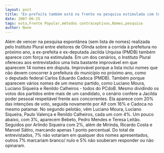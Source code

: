```yaml
---
layout: post
title: "Ex-prefeita também está na frente na pesquisa estimulada com todos os nomes"
date: 2007-06-25
tags: esta,Frente Popular,métodos contraceptivos,Nomes,pesquisa
author: None
---
```

Al&eacute;m de vencer na pesquisa espont&acirc;nea (sem lista de nomes)&nbsp;realizada pelo Instituto Plural entre eleitores de Olinda&nbsp;sobre a corrida &agrave; prefeitura no pr&oacute;ximo ano, a ex-prefeita e ex-deputada Jacilda Urquisa (PMDB) tamb&eacute;m aparece com&nbsp;for&ccedil;a na estimulada. 
Em um dos cen&aacute;rios, o Instituto Plural ofereceu aos&nbsp;entrevistados uma lista bastante improv&aacute;vel em que aparecem&nbsp;14 nomes em disputa.
Improv&aacute;vel porque a lista inclui nomes que n&atilde;o devem&nbsp;concorrer &agrave; prefeitura do munic&iacute;pio no pr&oacute;ximo ano, como o&nbsp;deputado federal Carlos Eduardo Cadoca (PMDB). Tamb&eacute;m porque aparecem v&aacute;rios nomes de um mesmo partido, como&nbsp;Luciano Moura, Luciano Siqueira e Renildo Calheiros - todos&nbsp;do PCdoB.
Mesmo dividindo os votos dos partidos entre mais de um&nbsp;candidato, o cen&aacute;rio confere a Jacilda poder pessoal&nbsp;respeit&aacute;vel frente aos concorrentes.
Ela aparece com 20% das inten&ccedil;&otilde;es de voto, seguida&nbsp;novamente por Alf com 16% e Cadoca no mesmo patamar. No&nbsp;segundo pelot&atilde;o, v&ecirc;m Luciano Moura, Luciano Siqueira, Paulo&nbsp;Valen&ccedil;a e Renildo Calheiros, cada um com 4%.
Um pouco abaixo, com 3%, aparecem Bebeto, Pedro Mendes e&nbsp;Teresa Leit&atilde;o. Seguidos por Arlindo Siqueira com 2%, al&eacute;m de Mirinda, Ricardo Costa e Manoel&nbsp;S&aacute;tiro, marcando apenas 1 ponto percentual.
Do total de entrevistados, 7% n&atilde;o votariam em qualquer dos&nbsp;nomes apresentados, outros 7% marcariam branco/ nulo e 5%&nbsp;n&atilde;o souberam responder ou n&atilde;o opinaram. 